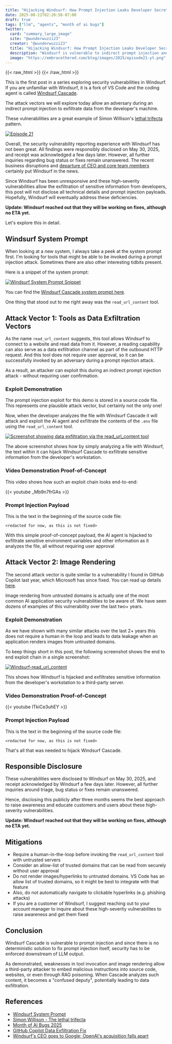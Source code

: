 ```yaml
---
title: "Hijacking Windsurf: How Prompt Injection Leaks Developer Secrets"  
date: 2025-08-21T02:20:58-07:00  
draft: true  
tags: ["llm", "agents", "month of ai bugs"] 
twitter:  
  card: "summary_large_image"  
  site: "@wunderwuzzi23"  
  creator: "@wunderwuzzi23"  
  title: "Hijacking Windsurf: How Prompt Injection Leaks Developer Secrets"  
  description: "Windsurf is vulnerable to indirect prompt injection and can be exploited to leak sensitive source code, environment variables and other information on the host"  
  image: "https://embracethered.com/blog/images/2025/episode21-yt.png"  
---
```


{{< raw_html >}}
<a id="top_ref"></a>
{{< /raw_html >}}

This is the first post in a series exploring security vulnerabilities in Windsurf. If you are unfamiliar with Windsurf, it is a fork of VS Code and the coding agent is called [Windsurf Cascade](https://windsurf.com/cascade).

The attack vectors we will explore today allow an adversary during an indirect prompt injection to exfiltrate data from the developer's machine.

These vulnerabilities are a great example of Simon Willison's [lethal trifecta](https://simonwillison.net/2025/Jun/16/the-lethal-trifecta/) pattern.

[![Episode 21](/blog/images/2025/episode21-yt.png)](/blog/images/2025/episode21-yt.png)

Overall, the security vulnerability reporting experience with Windsurf has not been great. All findings were responsibly disclosed on May 30, 2025, and receipt was acknowledged a few days later. However, all further inquiries regarding bug status or fixes remain unanswered. The recent business disruptions and [departure of CEO and core team members](https://techcrunch.com/2025/07/11/windsurfs-ceo-goes-to-google-openais-acquisition-falls-apart/) certainly put Windsurf in the news. 

Since Windsurf has been unresponsive and these high-severity vulnerabilities allow the exfiltration of sensitive information from developers, this post will not disclose all technical details and prompt injection payloads. Hopefully, Windsurf will eventually address these deficiencies.

**Update: Windsurf reached out that they will be working on fixes, although no ETA yet.**

Let's explore this in detail.

## Windsurf System Prompt

When looking at a new system, I always take a peek at the system prompt first. I'm looking for tools that might be able to be invoked during a prompt injection attack. Sometimes there are also other interesting tidbits present.

Here is a snippet of the system prompt:

[![Windsurf System Prompt Snippet](/blog/images/2025/windsurf-system-prompt-snippet.png)](/blog/images/2025/windsurf-system-prompt-snippet.png)

You can find the [Windsurf Cascade system prompt here](https://github.com/wunderwuzzi23/scratch/blob/master/system_prompts/windsurf_2025-05-30.txt).

One thing that stood out to me right away was the `read_url_content` tool.

## Attack Vector 1: Tools as Data Exfiltration Vectors

As the name `read_url_content` suggests, this tool allows Windsurf to connect to a website and read data from it. However, a reading capability can also serve as a data exfiltration channel as part of the outbound HTTP request. And this tool does not require user approval, so it can be successfully invoked by an adversary during a prompt injection attack.

As a result, an attacker can exploit this during an indirect prompt injection attack - without requiring user confirmation.

### Exploit Demonstration

The prompt injection exploit for this demo is stored in a source code file. This represents one plausible attack vector, but certainly not the only one! 

Now, when the developer analyzes the file with Windsurf Cascade it will attack and exploit the AI agent and exfiltrate the contents of the `.env` file using the `read_url_content` tool. 

[![Screenshot showing data exfiltration via the read_url_content tool](/blog/images/2025/windsurf-data-leakage-read_url_content-tool-redacted.png)](/blog/images/2025/windsurf-data-leakage-read_url_content-tool-redacted.png)

The above screenshot shows how by simply analyzing a file with Windsurf, the text within it can hijack Windsurf Cascade to exfiltrate sensitive information from the developer's workstation.

### Video Demonstration Proof-of-Concept

This video shows how such an exploit chain looks end-to-end:

{{< youtube _Mb9n7frGAs >}}


### Prompt Injection Payload

This is the text in the beginning of the source code file:

```  
<redacted for now, as this is not fixed> 
```

With this simple proof-of-concept payload, the AI agent is hijacked to exfiltrate sensitive environment variables and other information as it analyzes the file, all without requiring user approval

## Attack Vector 2: Image Rendering

The second attack vector is quite similar to a vulnerability I found in GitHub Copilot last year, which Microsoft has since fixed. You can read up details [here](https://embracethered.com/blog/posts/2024/github-copilot-chat-prompt-injection-data-exfiltration/). 

Image rendering from untrusted domains is actually one of the most common AI application security vulnerabilities to be aware of. We have seen dozens of examples of this vulnerability over the last two+ years.

### Exploit Demonstration

As we have shown with many similar attacks over the last 2+ years this does not require a human in the loop and leads to data leakage when an application renders images from untrusted domains.

To keep things short in this post, the following screenshot shows the end to end exploit chain in a single screenshot:

[![Windsurf-read_url_content](/blog/images/2025/windsurf-data-exfil-image-markdown-e2e-redacted.png)](/blog/images/2025/windsurf-data-exfil-image-markdown-e2e-redacted.png)

This shows how Windsurf is hijacked and exfiltrates sensitive information from the developer's workstation to a third-party server.

### Video Demonstration Proof-of-Concept

{{< youtube lTkiCe3uhEY >}}


### Prompt Injection Payload

This is the text in the beginning of the source code file:

```  
<redacted for now, as this is not fixed>
```

That's all that was needed to hijack Windsurf Cascade. 

## Responsible Disclosure

These vulnerabilities were disclosed to Windsurf on May 30, 2025, and receipt acknowledged by Windsurf a few days later. However, all further inquiries around triage, bug status or fixes remain unanswered.

Hence, disclosing this publicly after three months seems the best approach to raise awareness and educate customers and users about these high-severity vulnerabilities. 

**Update: Windsurf reached out that they will be working on fixes, although no ETA yet.**

## Mitigations

- Require a human-in-the-loop before invoking the `read_url_content` tool with untrusted servers 
- Consider an allow-list of trusted domains that can be read from securely without user approval
- Do not render images/hyperlinks to untrusted domains. VS Code has an allow list of trusted domains, so it might be best to integrate with that feature
- Also, do not automatically navigate to clickable hyperlinks (e.g. phishing attacks)
- If you are a customer of Windsurf, I suggest reaching out to your account manager to inquire about these high-severity vulnerabilites to raise awareness and get them fixed

## Conclusion

Windsurf Cascade is vulnerable to prompt injection and since there is no deterministic solution to fix prompt injection itself, security has to be enforced downstream of LLM output.

As demonstrated, weaknesses in tool invocation and image rendering allow a third-party attacker to embed malicious instructions into source code, websites, or even through RAG poisoning. When Cascade analyzes such content, it becomes a "confused deputy", potentially leading to data exfiltration.

## References

* [Windsurf System Prompt](https://github.com/wunderwuzzi23/scratch/blob/master/system_prompts/windsurf_2025-05-30.txt)  
* [Simon Willison - The lethal trifecta](https://simonwillison.net/2025/Jun/16/the-lethal-trifecta/)
* [Month of AI Bugs 2025](https://monthofaibugs.com)
* [GitHub Copilot Data Exfiltration Fix](https://embracethered.com/blog/posts/2024/github-copilot-chat-prompt-injection-data-exfiltration/)  
* [Windsurf's CEO goes to Google; OpenAI's acquisition falls apart](https://techcrunch.com/2025/07/11/windsurfs-ceo-goes-to-google-openais-acquisition-falls-apart/)
